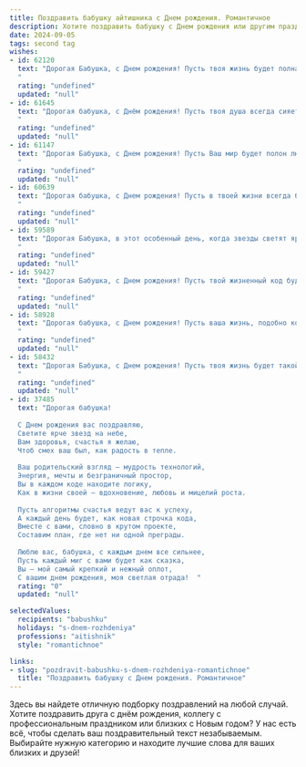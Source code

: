 ```yaml
---
title: Поздравить бабушку айтишника c Днем рождения. Романтичное
description: Хотите поздравить бабушку c Днем рождения или другим праздником? Наш ИИ создаст незабываемое поздравление, а вы обязательно выделитесь среди других.  
date: 2024-09-05
tags: second tag
wishes:
- id: 62120
  text: "Дорогая Бабушка, с Днем рождения! Пусть твоя жизнь будет полна ярких красок, как код, написанный с любовью, пусть здоровье будет крепким, как алгоритм без ошибок, а счастье - безграничным, как интернет.  Люблю тебя больше всех на свете!
  "
  rating: "undefined"
  updated: "null"
- id: 61645
  text: "Дорогая бабушка, с Днём рождения! Пусть твоя душа всегда сияет, как самый яркий код, а любовь к близким будет самым мощным алгоритмом твоего счастья!
  "
  rating: "undefined"
  updated: "null"
- id: 61147
  text: "Дорогая Бабушка, с Днем рождения! Пусть Ваш мир будет полон любви и тепла, как строчки кода, написанные с заботой. Желаю Вам ярких красок, как пиксели на мониторе, и чтобы каждый день был таким же прекрасным, как самая удачная программа.
  "
  rating: "undefined"
  updated: "null"
- id: 60639
  text: "Дорогая бабушка, с Днем рождения! Пусть в твоей жизни всегда будет место для радости, тепла и нежности, как в далекие времена, когда я был маленьким, и ты всегда была рядом. Желаю тебе доброго здоровья, сияющих глаз и вечного оптимизма. Твоя любовь – лучшая поддержка в моей работе айтишника, а твои мудрые советы – компас в моем цифровом мире.
  "
  rating: "undefined"
  updated: "null"
- id: 59589
  text: "Дорогая Бабушка, в этот особенный день, когда звезды светят ярче, а небо окрашивается в цвета радуги, я хочу поздравить тебя с Днем рождения! Пусть твоя душа, такая же мудрая и светлая, как твоё сердце, будет наполнена радостью и любовью. Ты – моя опора, мой источник вдохновения, моя самая близкая подруга. Пусть твоя жизнь, подобно прекрасному алгоритму, будет наполнена гармонией и удачей! С любовью, твой (твоя)  (имя).
  "
  rating: "undefined"
  updated: "null"
- id: 59427
  text: "Дорогая Бабушка, с Днем рождения! Пусть твой жизненный код будет всегда чист от ошибок, а сердце – переполнено любовью и радостью. Пусть твой мир будет безопасен  от багов, а каждый день – это новый успешный проект. Счастья, здоровья и бесконечной любви!
  "
  rating: "undefined"
  updated: "null"
- id: 58928
  text: "Дорогая бабушка, с Днем рождения! Пусть ваша жизнь, подобно коду, будет полна гармонии и элегантных решений. Пусть каждый новый день приносит вам радость, как удачная компиляция, и пусть ваша душа всегда будет  заполнена любовью – самым ценным алгоритмом в мире.
  "
  rating: "undefined"
  updated: "null"
- id: 58432
  text: "Дорогая Бабушка, с Днем рождения! Пусть твоя жизнь будет такой же яркой и хаотичной, как код самой сложной программы, а любовь близких - бесконечным потоком положительных отзывов, подтверждающих твой талант создавать уют, тепло и счастье.
  "
  rating: "undefined"
  updated: "null"
- id: 37485
  text: "Дорогая бабушка!
  
  С Днем рождения вас поздравляю,
  Светите ярче звезд на небе,
  Вам здоровья, счастья я желаю,
  Чтоб смех ваш был, как радость в тепле.
  
  Ваш родительский взгляд — мудрость технологий,
  Энергия, мечты и безграничный простор,
  Вы в каждом коде находите логику,
  Как в жизни своей — вдохновение, любовь и мицелий роста.
  
  Пусть алгоритмы счастья ведут вас к успеху,
  А каждый день будет, как новая строчка кода,
  Вместе с вами, словно в крутом проекте,
  Составим план, где нет ни одной преграды.
  
  Люблю вас, бабушка, с каждым днем все сильнее,
  Пусть каждый миг с вами будет как сказка,
  Вы — мой самый крепкий и нежный оплот,
  С вашим днем рождения, моя светлая отрада!  "
  rating: "0"
  updated: "null"

selectedValues:
  recipients: "babushku"
  holidays: "s-dnem-rozhdeniya"
  professions: "aitishnik"
  style: "romantichnoe"

links:
- slug: "pozdravit-babushku-s-dnem-rozhdeniya-romantichnoe"
  title: "Поздравить бабушку c Днем рождения. Романтичное"
---
```


Здесь вы найдете отличную подборку поздравлений на любой случай. 
Хотите поздравить друга с днём рождения, коллегу с профессиональным праздником или близких с Новым годом? У нас есть всё, чтобы сделать ваш поздравительный текст незабываемым. Выбирайте нужную категорию и находите лучшие слова для ваших близких и друзей!
